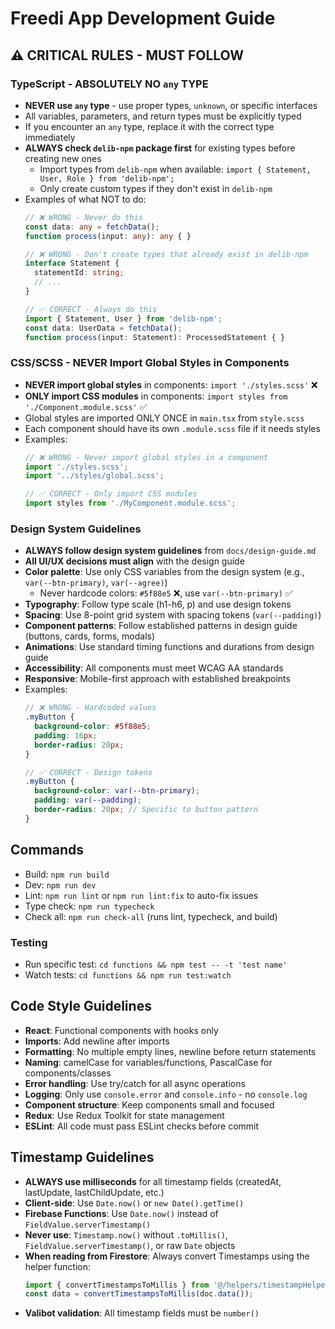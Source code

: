 # Freedi App Development Guide

## ⚠️ CRITICAL RULES - MUST FOLLOW

### TypeScript - ABSOLUTELY NO `any` TYPE
- **NEVER use `any` type** - use proper types, `unknown`, or specific interfaces
- All variables, parameters, and return types must be explicitly typed
- If you encounter an `any` type, replace it with the correct type immediately
- **ALWAYS check `delib-npm` package first** for existing types before creating new ones
  - Import types from `delib-npm` when available: `import { Statement, User, Role } from 'delib-npm';`
  - Only create custom types if they don't exist in `delib-npm`
- Examples of what NOT to do:
  ```typescript
  // ❌ WRONG - Never do this
  const data: any = fetchData();
  function process(input: any): any { }

  // ❌ WRONG - Don't create types that already exist in delib-npm
  interface Statement {
    statementId: string;
    // ...
  }

  // ✅ CORRECT - Always do this
  import { Statement, User } from 'delib-npm';
  const data: UserData = fetchData();
  function process(input: Statement): ProcessedStatement { }
  ```

### CSS/SCSS - NEVER Import Global Styles in Components
- **NEVER import global styles** in components: `import './styles.scss'` ❌
- **ONLY import CSS modules** in components: `import styles from './Component.module.scss'` ✅
- Global styles are imported ONLY ONCE in `main.tsx` from `style.scss`
- Each component should have its own `.module.scss` file if it needs styles
- Examples:
  ```typescript
  // ❌ WRONG - Never import global styles in a component
  import './styles.scss';
  import '../styles/global.scss';

  // ✅ CORRECT - Only import CSS modules
  import styles from './MyComponent.module.scss';
  ```

### Design System Guidelines
- **ALWAYS follow design system guidelines** from `docs/design-guide.md`
- **All UI/UX decisions must align** with the design guide
- **Color palette**: Use only CSS variables from the design system (e.g., `var(--btn-primary)`, `var(--agree)`)
  - Never hardcode colors: `#5f88e5` ❌, use `var(--btn-primary)` ✅
- **Typography**: Follow type scale (h1-h6, p) and use design tokens
- **Spacing**: Use 8-point grid system with spacing tokens (`var(--padding)`)
- **Component patterns**: Follow established patterns in design guide (buttons, cards, forms, modals)
- **Animations**: Use standard timing functions and durations from design guide
- **Accessibility**: All components must meet WCAG AA standards
- **Responsive**: Mobile-first approach with established breakpoints
- Examples:
  ```scss
  // ❌ WRONG - Hardcoded values
  .myButton {
    background-color: #5f88e5;
    padding: 16px;
    border-radius: 20px;
  }

  // ✅ CORRECT - Design tokens
  .myButton {
    background-color: var(--btn-primary);
    padding: var(--padding);
    border-radius: 20px; // Specific to button pattern
  }
  ```

## Commands
- Build: `npm run build`
- Dev: `npm run dev`
- Lint: `npm run lint` or `npm run lint:fix` to auto-fix issues
- Type check: `npm run typecheck`
- Check all: `npm run check-all` (runs lint, typecheck, and build)

### Testing
- Run specific test: `cd functions && npm test -- -t 'test name'`
- Watch tests: `cd functions && npm run test:watch`

## Code Style Guidelines
- **React**: Functional components with hooks only
- **Imports**: Add newline after imports
- **Formatting**: No multiple empty lines, newline before return statements
- **Naming**: camelCase for variables/functions, PascalCase for components/classes
- **Error handling**: Use try/catch for all async operations
- **Logging**: Only use `console.error` and `console.info` - no `console.log`
- **Component structure**: Keep components small and focused
- **Redux**: Use Redux Toolkit for state management
- **ESLint**: All code must pass ESLint checks before commit

## Timestamp Guidelines
- **ALWAYS use milliseconds** for all timestamp fields (createdAt, lastUpdate, lastChildUpdate, etc.)
- **Client-side**: Use `Date.now()` or `new Date().getTime()`
- **Firebase Functions**: Use `Date.now()` instead of `FieldValue.serverTimestamp()`
- **Never use**: `Timestamp.now()` without `.toMillis()`, `FieldValue.serverTimestamp()`, or raw `Date` objects
- **When reading from Firestore**: Always convert Timestamps using the helper function:
  ```typescript
  import { convertTimestampsToMillis } from '@/helpers/timestampHelpers';
  const data = convertTimestampsToMillis(doc.data());
  ```
- **Valibot validation**: All timestamp fields must be `number()`